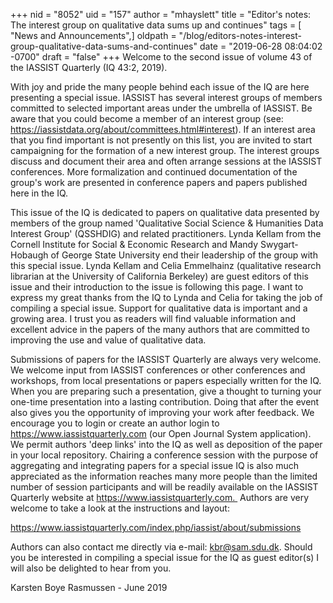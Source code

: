 +++
nid = "8052"
uid = "157"
author = "mhayslett"
title = "Editor's notes:  The interest group on qualitative data sums up and continues"
tags = [ "News and Announcements",]
oldpath = "/blog/editors-notes-interest-group-qualitative-data-sums-and-continues"
date = "2019-06-28 08:04:02 -0700"
draft = "false"
+++
Welcome to the second issue of volume 43 of the IASSIST Quarterly (IQ
43:2, 2019).

With joy and pride the many people behind each issue of the IQ are here
presenting a special issue. IASSIST has several interest groups of
members committed to selected important areas under the umbrella of
IASSIST. Be aware that you could become a member of an interest group
(see: <https://iassistdata.org/about/committees.html#interest>). If an
interest area that you find important is not presently on this list, you
are invited to start campaigning for the formation of a new interest
group. The interest groups discuss and document their area and often
arrange sessions at the IASSIST conferences. More formalization and
continued documentation of the group's work are presented in conference
papers and papers published here in the IQ.

This issue of the IQ is dedicated to papers on qualitative data
presented by members of the group named 'Qualitative Social Science &
Humanities Data Interest Group' (QSSHDIG) and related practitioners.
Lynda Kellam from the Cornell Institute for Social & Economic Research
and Mandy Swygart-Hobaugh of George State University end their
leadership of the group with this special issue. Lynda Kellam and Celia
Emmelhainz (qualitative research librarian at the University of
California Berkeley) are guest editors of this issue and their
introduction to the issue is following this page. I want to express my
great thanks from the IQ to Lynda and Celia for taking the job of
compiling a special issue. Support for qualitative data is important and
a growing area. I trust you as readers will find valuable information
and excellent advice in the papers of the many authors that are
committed to improving the use and value of qualitative data.    

Submissions of papers for the IASSIST Quarterly are always very welcome.
We welcome input from IASSIST conferences or other conferences and
workshops, from local presentations or papers especially written for the
IQ. When you are preparing such a presentation, give a thought to
turning your one-time presentation into a lasting contribution. Doing
that after the event also gives you the opportunity of improving your
work after feedback. We encourage you to login or create an author login
to https://www.iassistquarterly.com (our Open Journal System
application). We permit authors 'deep links' into the IQ as well as
deposition of the paper in your local repository. Chairing a conference
session with the purpose of aggregating and integrating papers for a
special issue IQ is also much appreciated as the information reaches
many more people than the limited number of session participants and
will be readily available on the IASSIST Quarterly website at
https://www.iassistquarterly.com.  Authors are very welcome to take a
look at the instructions and layout:

<https://www.iassistquarterly.com/index.php/iassist/about/submissions>

Authors can also contact me directly via e-mail: <kbr@sam.sdu.dk>.
Should you be interested in compiling a special issue for the IQ as
guest editor(s) I will also be delighted to hear from you.

Karsten Boye Rasmussen - June 2019
